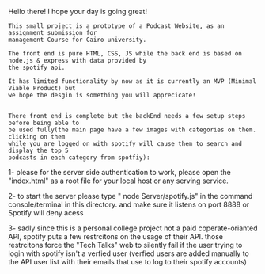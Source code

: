 Hello there! I hope your day is going great!

    This small project is a prototype of a Podcast Website, as an assignment submission for
    management Course for Cairo university.

    The front end is pure HTML, CSS, JS while the back end is based on node.js & express with data provided by 
    the spotify api.

    It has limited functionality by now as it is currently an MVP (Minimal Viable Product) but 
    we hope the desgin is something you will apprecicate!


	There front end is complete but the backEnd needs a few setup steps before being able to
	be used fully(the main page have a few images with categories on them. clicking on them 
    while you are logged on with spotify will cause them to search and display the top 5
    podcasts in each category from spotfiy):

1- please for the server side authentication to work, please open the "index.html" as a root file for 
    your local host or any serving service.

2- to start the server please type " node Server/spotify.js" in the command console/terminal in this directory.
    and make sure it listens on port 8888 or Spotify will deny acess

3- sadly since this is a personal college project not a paid coperate-orianted API,
	spotify puts a few restrcitons on the usage of their API.
	those restrcitons force the "Tech Talks" web to silently fail if the user
	trying to login with spotify isn't a verfied user (verfied users are added manually to 
	the API user list with their emails that use to log to their spotify accounts)